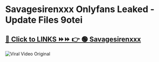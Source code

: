 
 # Savagesirenxxx Onlyfans Leaked - Update Files 9otei

## <h2><a href="https://clipsfans.com/Savagesirenxxx&ref=git">🔗 Click to LINKS ⏩⏩ 👉 🟢 Savagesirenxxx </a></h2>

<a href="https://clipsfans.com/Savagesirenxxx&ref=git" rel="nofollow" data-target="animated-image.originalLink"><img src="https://i.ibb.co.com/xMMVF88/686577567.gif" alt="Viral Video Original" style="max-width: 100%; display: inline-block;" data-target="animated-image.originalImage"></a>

